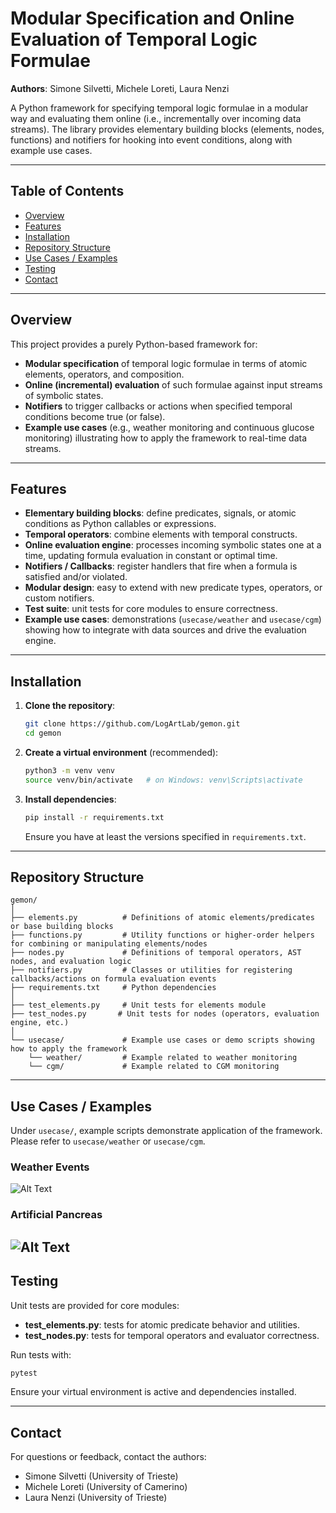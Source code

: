 # Modular Specification and Online Evaluation of Temporal Logic Formulae

**Authors**: Simone Silvetti, Michele Loreti, Laura Nenzi

A Python framework for specifying temporal logic formulae in a modular way and evaluating them online (i.e., incrementally over incoming data streams). The library provides elementary building blocks (elements, nodes, functions) and notifiers for hooking into event conditions, along with example use cases.

---

## Table of Contents

- [Overview](#overview)
- [Features](#features)
- [Installation](#installation)
- [Repository Structure](#repository-structure)
- [Use Cases / Examples](#use-cases--examples)
- [Testing](#testing)
- [Contact](#contact)

---

## Overview

This project provides a purely Python-based framework for:
- **Modular specification** of temporal logic formulae in terms of atomic elements, operators, and composition.
- **Online (incremental) evaluation** of such formulae against input streams of symbolic states.
- **Notifiers** to trigger callbacks or actions when specified temporal conditions become true (or false).
- **Example use cases** (e.g., weather monitoring and continuous glucose monitoring) illustrating how to apply the framework to real-time data streams.

---

## Features

- **Elementary building blocks**: define predicates, signals, or atomic conditions as Python callables or expressions.
- **Temporal operators**: combine elements with temporal constructs.
- **Online evaluation engine**: processes incoming symbolic states one at a time, updating formula evaluation in constant or optimal time.
- **Notifiers / Callbacks**: register handlers that fire when a formula is satisfied and/or violated.
- **Modular design**: easy to extend with new predicate types, operators, or custom notifiers.
- **Test suite**: unit tests for core modules to ensure correctness.
- **Example use cases**: demonstrations (`usecase/weather` and `usecase/cgm`) showing how to integrate with data sources and drive the evaluation engine.

---

## Installation

1. **Clone the repository**:
   ```bash
   git clone https://github.com/LogArtLab/gemon.git
   cd gemon
   ```
2. **Create a virtual environment** (recommended):
   ```bash
   python3 -m venv venv
   source venv/bin/activate   # on Windows: venv\Scripts\activate
   ```
3. **Install dependencies**:
   ```bash
   pip install -r requirements.txt
   ```
   Ensure you have at least the versions specified in `requirements.txt`.

---

## Repository Structure

```
gemon/
│
├── elements.py          # Definitions of atomic elements/predicates or base building blocks
├── functions.py         # Utility functions or higher-order helpers for combining or manipulating elements/nodes
├── nodes.py             # Definitions of temporal operators, AST nodes, and evaluation logic
├── notifiers.py         # Classes or utilities for registering callbacks/actions on formula evaluation events
├── requirements.txt     # Python dependencies
│
├── test_elements.py     # Unit tests for elements module
├── test_nodes.py       # Unit tests for nodes (operators, evaluation engine, etc.)
│
└── usecase/             # Example use cases or demo scripts showing how to apply the framework
    └── weather/         # Example related to weather monitoring
    └── cgm/             # Example related to CGM monitoring
```
---
## Use Cases / Examples

Under `usecase/`, example scripts demonstrate application of the framework. Please refer to `usecase/weather` or `usecase/cgm`.

### Weather Events
![Alt Text](https://github.com/LogArtLab/gemon/blob/main/usecase/weather/fig/gif_weather.gif)

### Artificial Pancreas
![Alt Text](https://github.com/LogArtLab/gemon/blob/main/usecase/cgm/fig/gif_cgm.gif)
---

## Testing

Unit tests are provided for core modules:
- **test_elements.py**: tests for atomic predicate behavior and utilities.
- **test_nodes.py**: tests for temporal operators and evaluator correctness.

Run tests with:
```bash
pytest
```
Ensure your virtual environment is active and dependencies installed.

---

## Contact

For questions or feedback, contact the authors:
- Simone Silvetti (University of Trieste)
- Michele Loreti (University of Camerino)
- Laura Nenzi (University of Trieste)
